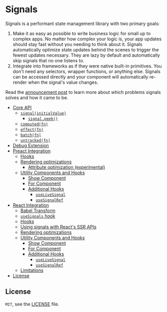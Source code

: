 # Signals

Signals is a performant state management library with two primary goals:

1. Make it as easy as possible to write business logic for small up to complex apps. No matter how complex your logic is, your app updates should stay fast without you needing to think about it. Signals automatically optimize state updates behind the scenes to trigger the fewest updates necessary. They are lazy by default and automatically skip signals that no one listens to.
2. Integrate into frameworks as if they were native built-in primitives. You don't need any selectors, wrapper functions, or anything else. Signals can be accessed directly and your component will automatically re-render when the signal's value changes.

Read the [announcement post](https://preactjs.com/blog/introducing-signals/) to learn more about which problems signals solves and how it came to be.

- [Core API](./packages/core/README.md#guide--api)
  - [`signal(initialValue)`](./packages/core/README.md#signalinitialvalue)
    - [`signal.peek()`](./packages/core/README.md#signalpeek)
  - [`computed(fn)`](./packages/core/README.md#computedfn)
  - [`effect(fn)`](./packages/core/README.md#effectfn)
  - [`batch(fn)`](./packages/core/README.md#batchfn)
  - [`untracked(fn)`](./packages/core/README.md#untrackedfn)
- [Debug Extension](./packages/debug/README.md#preact-integration)
- [Preact Integration](./packages/preact/README.md#preact-integration)
  - [Hooks](./packages/preact/README.md#hooks)
  - [Rendering optimizations](./packages/preact/README.md#rendering-optimizations)
    - [Attribute optimization (experimental)](./packages/preact/README.md#attribute-optimization-experimental)
  - [Utility Components and Hooks](./packages/preact/README.md#utility-components-and-hooks)
    - [Show Component](./packages/preact/README.md#show-component)
    - [For Component](./packages/preact/README.md#for-component)
    - [Additional Hooks](./packages/preact/README.md#additional-hooks)
      - [`useLiveSignal`](./packages/preact/README.md#uselivesignal)
      - [`useSignalRef`](./packages/preact/README.md#usesignalref)
- [React Integration](./packages/react/README.md#react-integration)
  - [Babel Transform](./packages/react/README.md#babel-transform)
  - [`useSignals` hook](./packages/react/README.md#usesignals-hook)
  - [Hooks](./packages/react/README.md#hooks)
  - [Using signals with React's SSR APIs](./packages/react/README.md#using-signals-with-reacts-ssr-apis)
  - [Rendering optimizations](./packages/react/README.md#rendering-optimizations)
  - [Utility Components and Hooks](./packages/react/README.md#utility-components-and-hooks)
    - [Show Component](./packages/react/README.md#show-component)
    - [For Component](./packages/react/README.md#for-component)
    - [Additional Hooks](./packages/react/README.md#additional-hooks)
      - [`useLiveSignal`](./packages/react/README.md#uselivesignal)
      - [`useSignalRef`](./packages/react/README.md#usesignalref)
  - [Limitations](./packages/react/README.md#limitations)
- [License](#license)

## License

`MIT`, see the [LICENSE](./LICENSE) file.
